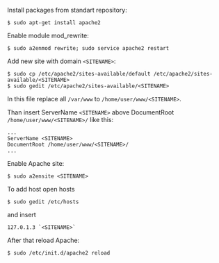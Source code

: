 Install packages from standart repository:

```
$ sudo apt-get install apache2
```

Enable module mod_rewrite:

```
$ sudo a2enmod rewrite; sudo service apache2 restart
```

Add new site with domain `<SITENAME>`:

```
$ sudo cp /etc/apache2/sites-available/default /etc/apache2/sites-available/<SITENAME>
$ sudo gedit /etc/apache2/sites-available/<SITENAME>
```

In this file replace all `/var/www` to `/home/user/www/<SITENAME>`.

Than insert ServerName `<SITENAME>` above DocumentRoot `/home/user/www/<SITENAME>/` like this:

```
...
ServerName <SITENAME>
DocumentRoot /home/user/www/<SITENAME>/
...
```

Enable Apache site:

```
$ sudo a2ensite <SITENAME>
```

To add host open hosts

```
$ sudo gedit /etc/hosts
```

and insert

```
127.0.1.3 `<SITENAME>`
```

After that reload Apache:

```
$ sudo /etc/init.d/apache2 reload
```
